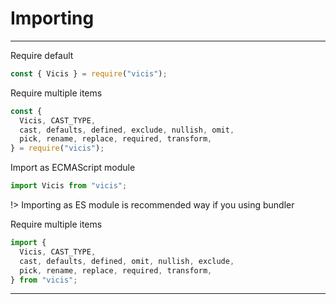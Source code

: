 # Importing

---

Require default

```js
const { Vicis } = require("vicis");
```

Require multiple items

```js
const {
  Vicis, CAST_TYPE,
  cast, defaults, defined, exclude, nullish, omit,
  pick, rename, replace, required, transform,
} = require("vicis");
```

Import as ECMAScript module

```js
import Vicis from "vicis";
```

!> Importing as ES module is recommended way if you using bundler

Require multiple items

```js
import {
  Vicis, CAST_TYPE,
  cast, defaults, defined, omit, nullish, exclude,
  pick, rename, replace, required, transform,
} from "vicis";
```

---
